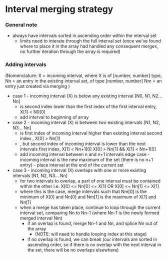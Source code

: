 # Interval merging strategy
### General note
- always have intervals sorted in ascending order within the interval set
    - limits need to interate through the full interval set 
    (once we've found where to place it in the array had handled any consequent merges, no further iteration through the array is required)

### Adding intervals
(Nomenclature: 
X = incoming interval, where X is of [number, number] type, 
Nn = an entry in the existing interval set, of type [number, number]
Nm = an entry just created via merging
)
- case 1 - incoming interval (X) is below any existing interval [N0, N1, N2... Nn]
    - is second index lower than the first index of the first interval entry, X[1] < N0[0]
    - add interval to beginning of array
- case 2 - incoming interval (X) is between two existing intervals [N1, N2, N3... Nn]
    - is first index of incoming interval higher than existing interval second index , X[0] > Nn[1]
    - , but second index of incoming interval is lower than the next intervals first index, X[1] < Nn+1[0]
    X[0] > Nn[1] && X[1] < Nn+1[0]
    - add incoming interval between n and n+1 intervals
    edge case - incoming interval is the new maximum of the set (there is no n+1 entry)
            - place interval at the end of the current set
- case 3 - incoming interval (X) overlaps with one or more existing intervals [N1, N2, N3... Nn]
    - for two intervals to overlap, a part of one interval must be contained within the other
    i.e. X[0] <= Nn[0] <= X[1] OR X[0] <= Nn[1] <= X[1] 
    - where this is the case, merge intervals such that Nm[0] is the minimum of X[0] and Nn[0] and Nm[1] is the maximum of X[1] and Nn[1]
    - when a merge has taken place, continue to loop through the current interval set, comparing Nn to Nn-1 (where Nn-1 is the newly formed merged interval Nm)
        - if an overlap is found, merge Nn-1 and Nn, and splice Nn out of the array
            - (NOTE: will need to handle looping index at this stage)
        - if no overlap is found, we can break (our intervals are sorted in ascending order, so if there is no overlap with the next interval in the set, there will be no overlaps elsewhere)